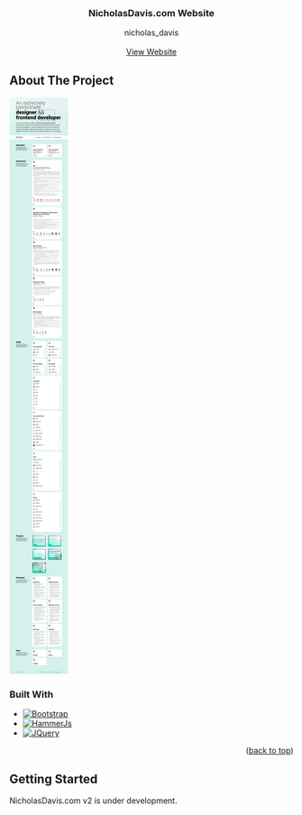 

<!-- PROJECT LOGO -->
<br />
<div align="center">

<h3 align="center">NicholasDavis.com Website</h3>

  <p align="center">
    nicholas_davis
    <br />
    <br />
    <a href="https://nicholasdavis.com">View Website</a>
  </p>
</div>


<!-- ABOUT THE PROJECT -->
## About The Project

[![Product Name Screen Shot][product-screenshot]](https://nicholasdavis.com)


### Built With

* [![Bootstrap][Bootstrap.com]][Bootstrap-url]
* [![HammerJs][HammerJs.com]][HammerJs-url]
* [![JQuery][JQuery.com]][JQuery-url]

<p align="right">(<a href="#readme-top">back to top</a>)</p>



<!-- GETTING STARTED -->
## Getting Started

NicholasDavis.com v2 is under development.



<!-- MARKDOWN LINKS & IMAGES -->
<!-- https://www.markdownguide.org/basic-syntax/#reference-style-links -->
[product-screenshot]: design/mockup.png
[Bootstrap.com]: https://img.shields.io/badge/Bootstrap-563D7C?style=for-the-badge&logo=bootstrap&logoColor=white
[Bootstrap-url]: https://getbootstrap.com
[HammerJs-url]: https://hammerjs.github.io/
[Hammerjs.com]: https://img.shields.io/badge/Hammer-E63B34?style=for-the-badge&logo=hammer&logoColor=white
[JQuery.com]: https://img.shields.io/badge/jQuery-0769AD?style=for-the-badge&logo=jquery&logoColor=white
[JQuery-url]: https://jquery.com 